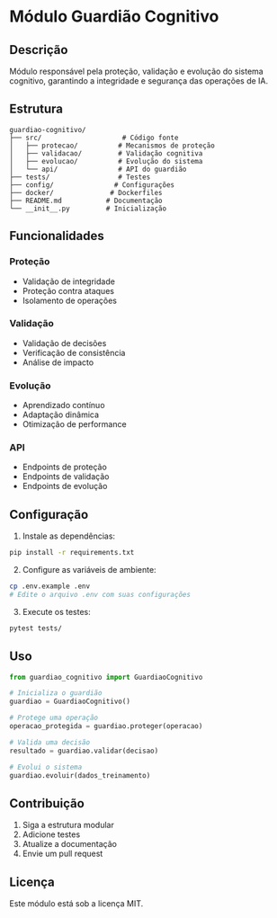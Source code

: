 # Módulo Guardião Cognitivo

## Descrição
Módulo responsável pela proteção, validação e evolução do sistema cognitivo, garantindo a integridade e segurança das operações de IA.

## Estrutura
```
guardiao-cognitivo/
├── src/                    # Código fonte
│   ├── protecao/          # Mecanismos de proteção
│   ├── validacao/         # Validação cognitiva
│   ├── evolucao/          # Evolução do sistema
│   └── api/               # API do guardião
├── tests/                 # Testes
├── config/               # Configurações
├── docker/              # Dockerfiles
├── README.md           # Documentação
└── __init__.py         # Inicialização
```

## Funcionalidades

### Proteção
- Validação de integridade
- Proteção contra ataques
- Isolamento de operações

### Validação
- Validação de decisões
- Verificação de consistência
- Análise de impacto

### Evolução
- Aprendizado contínuo
- Adaptação dinâmica
- Otimização de performance

### API
- Endpoints de proteção
- Endpoints de validação
- Endpoints de evolução

## Configuração

1. Instale as dependências:
```bash
pip install -r requirements.txt
```

2. Configure as variáveis de ambiente:
```bash
cp .env.example .env
# Edite o arquivo .env com suas configurações
```

3. Execute os testes:
```bash
pytest tests/
```

## Uso

```python
from guardiao_cognitivo import GuardiaoCognitivo

# Inicializa o guardião
guardiao = GuardiaoCognitivo()

# Protege uma operação
operacao_protegida = guardiao.proteger(operacao)

# Valida uma decisão
resultado = guardiao.validar(decisao)

# Evolui o sistema
guardiao.evoluir(dados_treinamento)
```

## Contribuição

1. Siga a estrutura modular
2. Adicione testes
3. Atualize a documentação
4. Envie um pull request

## Licença

Este módulo está sob a licença MIT.

